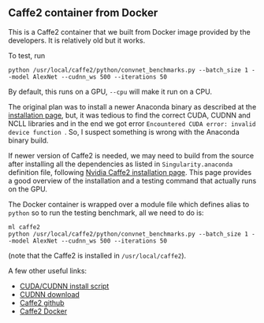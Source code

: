 ## Caffe2 container from Docker

This is a Caffe2 container that we built from Docker image provided by the developers. It is relatively old but it works.

To test, run
```
python /usr/local/caffe2/python/convnet_benchmarks.py --batch_size 1 --model AlexNet --cudnn_ws 500 --iterations 50
```
By default, this runs on a GPU, `--cpu` will make it run on a CPU.

The original plan was to install a newer Anaconda binary as described at the [installation page](https://caffe2.ai/docs/getting-started.html), but, it was tedious to find the correct CUDA, CUDNN and NCLL libraries and in the end we got error `Encountered CUDA error: invalid device function `. So, I suspect something is wrong with the Anaconda binary build.

If newer version of Caffe2 is needed, we may need to build from the source after installing all the dependencies as listed in `Singularity.anaconda` definition file, following [Nvidia Caffe2 installation page](https://www.nvidia.com/en-us/data-center/gpu-accelerated-applications/caffe2/). This page provides a good overview of the installation and a testing command that actually runs on the GPU.

The Docker container is wrapped over a module file which defines alias to `python` so to run the testing benchmark, all we need to do is:
```
ml caffe2
python /usr/local/caffe2/python/convnet_benchmarks.py --batch_size 1 --model AlexNet --cudnn_ws 500 --iterations 50
```
(note that the Caffe2 is installed in `/usr/local/caffe2`).

A few other useful links:
* [CUDA/CUDNN install script](https://gist.github.com/mjdietzx/0ff77af5ae60622ce6ed8c4d9b419f45)
* [CUDNN download](https://developer.nvidia.com/rdp/cudnn-download)
* [Caffe2 github](https://github.com/caffe2/caffe2/)
* [Caffe2 Docker](https://hub.docker.com/r/caffe2ai/caffe2/)
